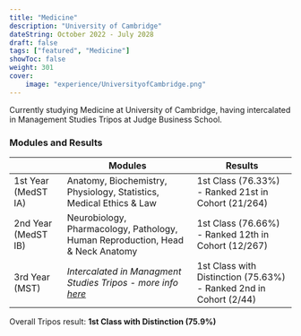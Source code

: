 ```yaml
---
title: "Medicine"
description: "University of Cambridge"
dateString: October 2022 - July 2028
draft: false
tags: ["featured", "Medicine"]
showToc: false
weight: 301
cover:
    image: "experience/UniversityofCambridge.png"
--- 
```


Currently studying Medicine at University of Cambridge, having intercalated in Management Studies Tripos at Judge Business School.

### Modules and Results

|  | Modules | Results |
| --- | --- | --- |
| 1st Year (MedST IA) | Anatomy, Biochemistry, Physiology, Statistics, Medical Ethics & Law | 1st Class (76.33%) - Ranked 21st in Cohort (21/264) |
| 2nd Year (MedST IB) | Neurobiology, Pharmacology, Pathology, Human Reproduction, Head & Neck Anatomy | 1st Class (76.66%) - Ranked 12th in Cohort (12/267) |
| 3rd Year (MST) | *Intercalated in Managment Studies Tripos - more info [here](http://localhost:1313/experience/management/)* | 1st Class with Distinction (75.63%) - Ranked 2nd in Cohort (2/44) |

Overall Tripos result: **1st Class with Distinction (75.9%)**